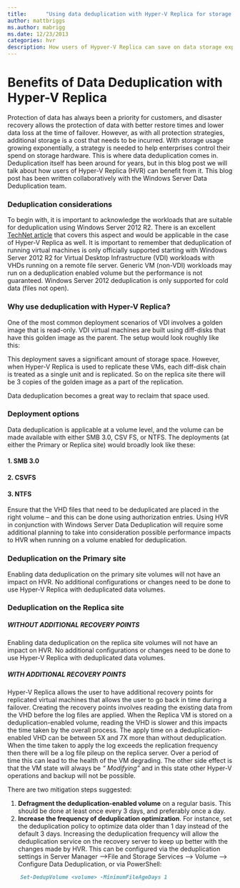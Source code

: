 ```yaml
---
title:      "Using data deduplication with Hyper-V Replica for storage savings"
author: mattbriggs
ms.author: mabrigg
ms.date: 12/23/2013
categories: hvr
description: How users of Hypver-V Replica can save on data storage expenses with data deduplication.
---
```

# Benefits of Data Deduplication with Hyper-V Replica

Protection of data has always been a priority for customers, and disaster recovery allows the protection of data with better restore times and lower data loss at the time of failover. However, as with all protection strategies, additional storage is a cost that needs to be incurred. With storage usage growing exponentially, a strategy is needed to help enterprises control their spend on storage hardware. This is where data deduplication comes in. Deduplication itself has been around for years, but in this blog post we will talk about how users of Hyper-V Replica (HVR) can benefit from it. This blog post has been written collaboratively with the Windows Server Data Deduplication team.

### Deduplication considerations

To begin with, it is important to acknowledge the workloads that are suitable for deduplication using Windows Server 2012 R2. There is an excellent [TechNet article](/previous-versions/windows/it-pro/windows-server-2012-R2-and-2012/hh831700(v=ws.11)) that covers this aspect and would be applicable in the case of Hyper-V Replica as well. It is important to remember that deduplication of running virtual machines is only officially supported starting with Windows Server 2012 R2 for Virtual Desktop Infrastructure (VDI) workloads with VHDs running on a remote file server. Generic VM (non-VDI) workloads may run on a deduplication enabled volume but the performance is not guaranteed. Windows Server 2012 deduplication is only supported for cold data (files not open).

### Why use deduplication with Hyper-V Replica?

One of the most common deployment scenarios of VDI involves a golden image that is read-only. VDI virtual machines are built using diff-disks that have this golden image as the parent. The setup would look roughly like this:

<!--[![Read-only golden image](https://msdnshared.blob.core.windows.net/media/TNBlogsFS/prod.evol.blogs.technet.com/CommunityServer.Blogs.Components.WeblogFiles/00/00/00/50/45/metablogapi/4186.image_thumb_14DBA75B.png)](https://msdnshared.blob.core.windows.net/media/TNBlogsFS/prod.evol.blogs.technet.com/CommunityServer.Blogs.Components.WeblogFiles/00/00/00/50/45/metablogapi/8738.image_57B7EBD5.png)-->

This deployment saves a significant amount of storage space. However, when Hyper-V Replica is used to replicate these VMs, each diff-disk chain is treated as a single unit and is replicated. So on the replica site there will be 3 copies of the golden image as a part of the replication.

<!--[![Copies of golden image](https://msdnshared.blob.core.windows.net/media/TNBlogsFS/prod.evol.blogs.technet.com/CommunityServer.Blogs.Components.WeblogFiles/00/00/00/50/45/metablogapi/3302.image_thumb_0F231E66.png)](https://msdnshared.blob.core.windows.net/media/TNBlogsFS/prod.evol.blogs.technet.com/CommunityServer.Blogs.Components.WeblogFiles/00/00/00/50/45/metablogapi/5123.image_46D5D896.png)-->

Data deduplication becomes a great way to reclaim that space used.

### Deployment options

Data deduplication is applicable at a volume level, and the volume can be made available with either SMB 3.0, CSV FS, or NTFS. The deployments (at either the Primary or Replica site) would broadly look like these:

#### 1\. SMB 3.0

<!--[![S M B 3.0](https://msdnshared.blob.core.windows.net/media/TNBlogsFS/prod.evol.blogs.technet.com/CommunityServer.Blogs.Components.WeblogFiles/00/00/00/50/45/metablogapi/6758.image_thumb_7B5E9315.png)](https://msdnshared.blob.core.windows.net/media/TNBlogsFS/prod.evol.blogs.technet.com/CommunityServer.Blogs.Components.WeblogFiles/00/00/00/50/45/metablogapi/2185.image_52C0270E.png)-->

#### 2\. CSVFS

<!--[![C S V F S](https://msdnshared.blob.core.windows.net/media/TNBlogsFS/prod.evol.blogs.technet.com/CommunityServer.Blogs.Components.WeblogFiles/00/00/00/50/45/metablogapi/0842.image_thumb_534E74A7.png)](https://msdnshared.blob.core.windows.net/media/TNBlogsFS/prod.evol.blogs.technet.com/CommunityServer.Blogs.Components.WeblogFiles/00/00/00/50/45/metablogapi/1488.image_0A94FBE3.png)-->

#### 3\. NTFS

<!--[![N T F S](https://msdnshared.blob.core.windows.net/media/TNBlogsFS/prod.evol.blogs.technet.com/CommunityServer.Blogs.Components.WeblogFiles/00/00/00/50/45/metablogapi/6505.image_thumb_604AE569.png)](https://msdnshared.blob.core.windows.net/media/TNBlogsFS/prod.evol.blogs.technet.com/CommunityServer.Blogs.Components.WeblogFiles/00/00/00/50/45/metablogapi/5582.image_2563B2A0.png)-->

Ensure that the VHD files that need to be deduplicated are placed in the right volume – and this can be done using authorization entries. Using HVR in conjunction with Windows Server Data Deduplication will require some additional planning to take into consideration possible performance impacts to HVR when running on a volume enabled for deduplication.

### Deduplication on the Primary site

Enabling data deduplication on the primary site volumes will not have an impact on HVR. No additional configurations or changes need to be done to use Hyper-V Replica with deduplicated data volumes.

### Deduplication on the Replica site

##### WITHOUT ADDITIONAL RECOVERY POINTS

Enabling data deduplication on the replica site volumes will not have an impact on HVR. No additional configurations or changes need to be done to use Hyper-V Replica with deduplicated data volumes.

##### WITH ADDITIONAL RECOVERY POINTS

Hyper-V Replica allows the user to have additional recovery points for replicated virtual machines that allows the user to go back in time during a failover. Creating the recovery points involves reading the existing data from the VHD before the log files are applied. When the Replica VM is stored on a deduplication-enabled volume, reading the VHD is slower and this impacts the time taken by the overall process. The apply time on a deduplication-enabled VHD can be between 5X and 7X more than without deduplication. When the time taken to apply the log exceeds the replication frequency then there will be a log file pileup on the replica server. Over a period of time this can lead to the health of the VM degrading. The other side effect is that the VM state will always be _“ Modifying”_ and in this state other Hyper-V operations and backup will not be possible.

There are two mitigation steps suggested:

  1. **Defragment the deduplication-enabled volume** on a regular basis. This should be done at least once every 3 days, and preferably once a day.
  2. **Increase the frequency of deduplication optimization**. For instance, set the deduplication policy to optimize data older than 1 day instead of the default 3 days. Increasing the deduplication frequency will allow the deduplication service on the recovery server to keep up better with the changes made by HVR. This can be configured via the deduplication settings in Server Manager  –>File and Storage Services –> Volume –> Configure Data Deduplication, or via PowerShell:

```markdown
    Set-DedupVolume <volume> -MinimumFileAgeDays 1
```

